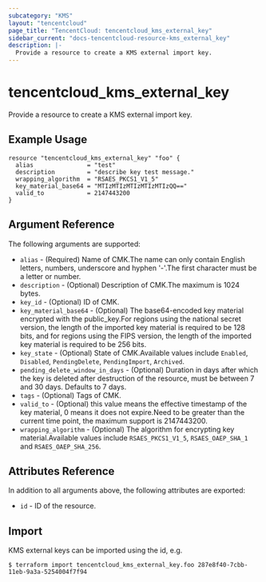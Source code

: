 ```yaml
---
subcategory: "KMS"
layout: "tencentcloud"
page_title: "TencentCloud: tencentcloud_kms_external_key"
sidebar_current: "docs-tencentcloud-resource-kms_external_key"
description: |-
  Provide a resource to create a KMS external import key.
---
```


# tencentcloud_kms_external_key

Provide a resource to create a KMS external import key.

## Example Usage

```hcl
resource "tencentcloud_kms_external_key" "foo" {
  alias               = "test"
  description         = "describe key test message."
  wrapping_algorithm  = "RSAES_PKCS1_V1_5"
  key_material_base64 = "MTIzMTIzMTIzMTIzMTIzQQ=="
  valid_to            = 2147443200
}
```

## Argument Reference

The following arguments are supported:

* `alias` - (Required) Name of CMK.The name can only contain English letters, numbers, underscore and hyphen '-'.The first character must be a letter or number.
* `description` - (Optional) Description of CMK.The maximum is 1024 bytes.
* `key_id` - (Optional) ID of CMK.
* `key_material_base64` - (Optional) The base64-encoded key material encrypted with the public_key.For regions using the national secret version, the length of the imported key material is required to be 128 bits, and for regions using the FIPS version, the length of the imported key material is required to be 256 bits.
* `key_state` - (Optional) State of CMK.Available values include `Enabled`, `Disabled`, `PendingDelete`, `PendingImport`, `Archived`.
* `pending_delete_window_in_days` - (Optional) Duration in days after which the key is deleted after destruction of the resource, must be between 7 and 30 days. Defaults to 7 days.
* `tags` - (Optional) Tags of CMK.
* `valid_to` - (Optional) this value means the effective timestamp of the key material, 0 means it does not expire.Need to be greater than the current time point, the maximum support is 2147443200.
* `wrapping_algorithm` - (Optional) The algorithm for encrypting key material.Available values include `RSAES_PKCS1_V1_5`, `RSAES_OAEP_SHA_1` and `RSAES_OAEP_SHA_256`.

## Attributes Reference

In addition to all arguments above, the following attributes are exported:

* `id` - ID of the resource.



## Import

KMS external keys can be imported using the id, e.g.

```
$ terraform import tencentcloud_kms_external_key.foo 287e8f40-7cbb-11eb-9a3a-5254004f7f94
```

